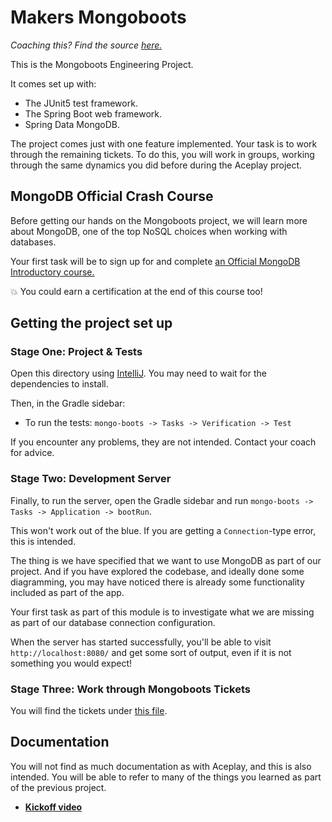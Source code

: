 # Makers Mongoboots

_Coaching this? Find the source
[here.](https://github.com/makersacademy/slug/blob/main/materials/universe/engineering_projects/mongo-boots/README.ed.md)_

This is the Mongoboots Engineering Project.

It comes set up with:

* The JUnit5 test framework.
* The Spring Boot web framework.
* Spring Data MongoDB.

The project comes just with one feature implemented. Your task is to work
through the remaining tickets. To do this, you will work in groups, working
through the same dynamics you did before during the Aceplay project.

## MongoDB Official Crash Course

Before getting our hands on the Mongoboots project, we will learn more about
MongoDB, one of the top NoSQL choices when working with databases.

Your first task will be to sign up for and complete [an Official MongoDB
Introductory course.](https://university.mongodb.com/courses/M001/about)

:boom: You could earn a certification at the end of this course too!

## Getting the project set up

### Stage One: Project & Tests

Open this directory using [IntelliJ](https://www.jetbrains.com/idea/). You may
need to wait for the dependencies to install.

Then, in the Gradle sidebar:

* To run the tests: `mongo-boots -> Tasks -> Verification -> Test`

If you encounter any problems, they are not intended. Contact your coach for
advice.

### Stage Two: Development Server

Finally, to run the server, open the Gradle sidebar and run `mongo-boots -> Tasks ->
Application -> bootRun`.

This won't work out of the blue. If you are getting a `Connection`-type error,
this is intended.

The thing is we have specified that we want to use MongoDB as part of our
project. And if you have explored the codebase, and ideally done some
diagramming, you may have noticed there is already some functionality included
as part of the app.

Your first task as part of this module is to investigate what we are missing as
part of our database connection configuration.

<!-- OMITTED -->

When the server has started successfully, you'll be able to visit
`http://localhost:8080/` and get some sort of output, even if it is not
something you would expect!

### Stage Three: Work through Mongoboots Tickets

<!-- OMITTED -->

You will find the tickets under [this file](./tickets.yml).

## Documentation

You will not find as much documentation as with Aceplay, and this is also
intended. You will be able to refer to many of the things you learned as part of
the previous project.

* **[Kickoff video](https://www.youtube.com/watch?v=5mjmE6_BmAE)**
